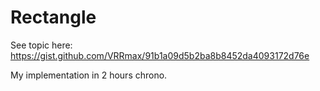 # Rectangle

See topic here: https://gist.github.com/VRRmax/91b1a09d5b2ba8b8452da4093172d76e

My implementation in 2 hours chrono.
